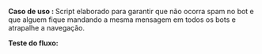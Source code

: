 <b>Caso de uso : </b> Script elaborado para garantir que não ocorra spam no bot e que alguem fique mandando a mesma mensagem em todos os bots e atrapalhe a navegação.





<b>Teste do fluxo:</b>

